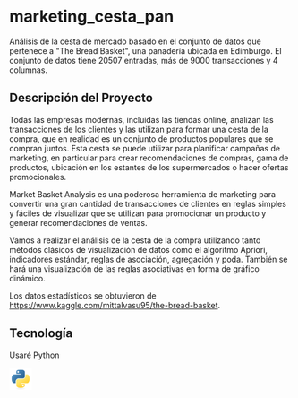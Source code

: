 # marketing_cesta_pan

Análisis de la cesta de mercado basado en el conjunto de datos que pertenece a "The Bread Basket", una panadería ubicada en Edimburgo. El conjunto de datos tiene 20507 entradas, más de 9000 transacciones y 4 columnas.

## Descripción del Proyecto
Todas las empresas modernas, incluidas las tiendas online, analizan las transacciones de los clientes y las utilizan para formar una cesta de la compra, que en realidad es un conjunto de productos populares que se compran juntos.
Esta cesta se puede utilizar para planificar campañas de marketing, en particular para crear recomendaciones de compras, gama de productos, ubicación en los estantes de los supermercados o hacer ofertas promocionales.

Market Basket Analysis es una poderosa herramienta de marketing para convertir una gran cantidad de transacciones de clientes en reglas simples y fáciles de visualizar que se utilizan para promocionar un producto y generar recomendaciones de ventas.

Vamos a realizar el análisis de la cesta de la compra utilizando tanto métodos clásicos de visualización de datos como el algoritmo Apriori, indicadores estándar, reglas de asociación, agregación y poda. También se hará una visualización de las reglas asociativas en forma de gráfico dinámico.

Los datos estadísticos se obtuvieron de https://www.kaggle.com/mittalvasu95/the-bread-basket. 




## Tecnología

Usaré Python


  <a href="https://www.python.org" target="_blank" rel="noreferrer"> 
    <img src="https://raw.githubusercontent.com/devicons/devicon/master/icons/python/python-original.svg" alt="python" width="40" height="40"/> 

</a> 
